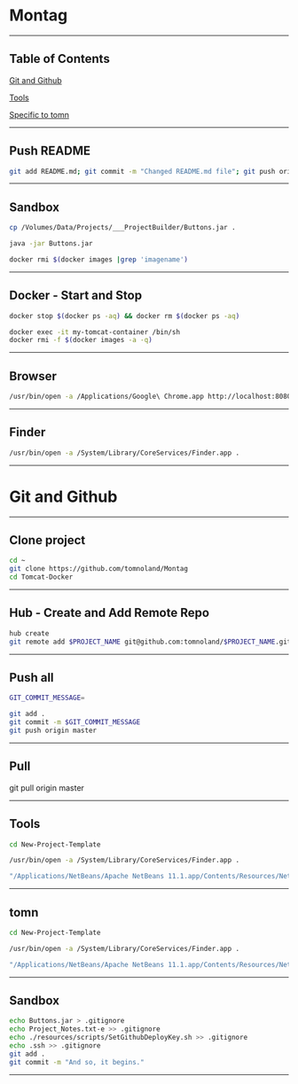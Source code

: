 # Montag

---

## Table of Contents

[Git and Github](#git-and-github)

[Tools](#tools)

[Specific to tomn](#tomn)

---

## Push README


```bash
git add README.md; git commit -m "Changed README.md file"; git push origin master

```

---

## Sandbox

```bash
cp /Volumes/Data/Projects/___ProjectBuilder/Buttons.jar .

java -jar Buttons.jar

docker rmi $(docker images |grep 'imagename')
```

---

## Docker - Start and Stop

```bash
docker stop $(docker ps -aq) && docker rm $(docker ps -aq)

```

```bash
docker exec -it my-tomcat-container /bin/sh
docker rmi -f $(docker images -a -q)
```



---

## Browser

```bash
/usr/bin/open -a /Applications/Google\ Chrome.app http://localhost:8080/

```

---

## Finder

```bash
/usr/bin/open -a /System/Library/CoreServices/Finder.app .

```


---

# Git and Github

---

## Clone project

```bash
cd ~
git clone https://github.com/tomnoland/Montag
cd Tomcat-Docker

```
---

## Hub - Create and Add Remote Repo

```bash
hub create
git remote add $PROJECT_NAME git@github.com:tomnoland/$PROJECT_NAME.git

```

---

## Push all

```bash
GIT_COMMIT_MESSAGE=

```

```bash
git add .
git commit -m $GIT_COMMIT_MESSAGE
git push origin master

```

---

## Pull

git pull origin master

---

## Tools


```bash
cd New-Project-Template

```

```bash
/usr/bin/open -a /System/Library/CoreServices/Finder.app .

```

```bash
"/Applications/NetBeans/Apache NetBeans 11.1.app/Contents/Resources/NetBeans/bin/netbeans" README.md

```

---

## tomn


```bash
cd New-Project-Template

```

```bash
/usr/bin/open -a /System/Library/CoreServices/Finder.app .

```

```bash
"/Applications/NetBeans/Apache NetBeans 11.1.app/Contents/Resources/NetBeans/bin/netbeans" README.md

```

---

## Sandbox


```bash
echo Buttons.jar > .gitignore
echo Project_Notes.txt-e >> .gitignore
echo ./resources/scripts/SetGithubDeployKey.sh >> .gitignore
echo .ssh >> .gitignore
git add .
git commit -m "And so, it begins."

```
---
